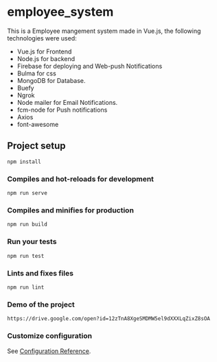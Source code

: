 # employee_system

This is a Employee mangement system made in Vue.js, the following technologies were used:

* Vue.js for Frontend
* Node.js for backend
* Firebase for deploying and Web-push Notifications
* Bulma for css
* MongoDB for Database.
* Buefy
* Ngrok
* Node mailer for Email Notifications.
* fcm-node for Push notifications
* Axios
* font-awesome 

## Project setup
```
npm install
```

### Compiles and hot-reloads for development
```
npm run serve
```

### Compiles and minifies for production
```
npm run build
```

### Run your tests
```
npm run test
```

### Lints and fixes files
```
npm run lint
```

### Demo of the project
```
https://drive.google.com/open?id=12zTnA8XgeSMDMW5el9dXXXLqZixZ8sOA
```

### Customize configuration
See [Configuration Reference](https://cli.vuejs.org/config/).
